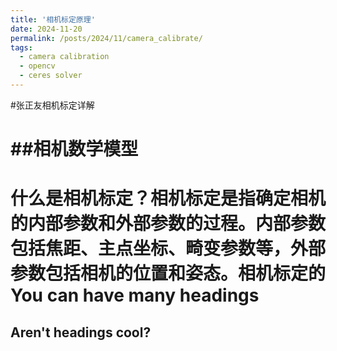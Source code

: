 ```yaml
---
title: '相机标定原理'
date: 2024-11-20
permalink: /posts/2024/11/camera_calibrate/
tags:
  - camera calibration
  - opencv
  - ceres solver
---
```


#张正友相机标定详解

##相机数学模型
======
什么是相机标定？相机标定是指确定相机的内部参数和外部参数的过程。内部参数包括焦距、主点坐标、畸变参数等，外部参数包括相机的位置和姿态。相机标定的
You can have many headings
======

Aren't headings cool?
------